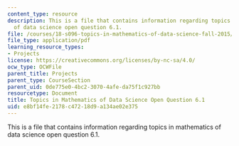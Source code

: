 ```yaml
---
content_type: resource
description: This is a file that contains information regarding topics in mathematics
  of data science open question 6.1.
file: /courses/18-s096-topics-in-mathematics-of-data-science-fall-2015/e8bf14fe2178c47218d9a134ae02e375_MIT18_S096F15_Open6.1.pdf
file_type: application/pdf
learning_resource_types:
- Projects
license: https://creativecommons.org/licenses/by-nc-sa/4.0/
ocw_type: OCWFile
parent_title: Projects
parent_type: CourseSection
parent_uid: 0de775e0-4bc2-3070-4afe-da75f1c927bb
resourcetype: Document
title: Topics in Mathematics of Data Science Open Question 6.1
uid: e8bf14fe-2178-c472-18d9-a134ae02e375
---
```

This is a file that contains information regarding topics in mathematics of data science open question 6.1.